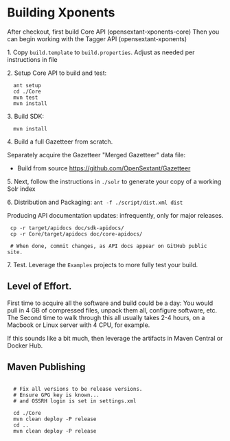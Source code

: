 
Building Xponents 
==================

After checkout, first build Core API (opensextant-xponents-core)
Then you can begin working with the Tagger API (opensextant-xponents)

1\. Copy  `build.template` to `build.properties`.  Adjust as needed per instructions in file

2\. Setup Core API to build and test:

```
  ant setup
  cd ./Core
  mvn test
  mvn install
```

3\. Build SDK:
```
  mvn install
```

4\. Build a full Gazetteer from scratch.

Separately acquire the Gazetteer "Merged Gazetteer" data file:
<!-- * Download from GitHub: https://github.com/OpenSextant/DataReleases (no longer available) OR -->
* Build from source https://github.com/OpenSextant/Gazetteer

5\. Next, follow the instructions in `./solr` to generate your copy of a working Solr index

6\. Distribution and Packaging: `ant -f ./script/dist.xml dist`

Producing API documentation updates: infrequently, only for major releases.
 
```
 cp -r target/apidocs doc/sdk-apidocs/
 cp -r Core/target/apidocs doc/core-apidocs/

 # When done, commit changes, as API docs appear on GitHub public site.
```

7\. Test.  Leverage the `Examples` projects to more fully test your build.


Level of Effort.
----------------
First time to acquire all the software and build could be a day: You would pull in 4 GB of compressed files, 
unpack them all, configure software, etc.  
The Second time to walk through this all usually takes 2-4 hours, on a Macbook or Linux server with 4 CPU,
for example.

If this sounds like a bit much, then leverage the artifacts in Maven Central or Docker Hub.


Maven Publishing
----------------
```

  # Fix all versions to be release versions.
  # Ensure GPG key is known...
  # and OSSRH login is set in settings.xml

  cd ./Core
  mvn clean deploy -P release
  cd ..
  mvn clean deploy -P release
  

```

